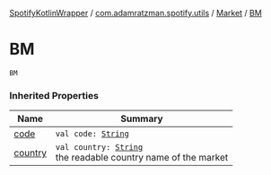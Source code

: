 [SpotifyKotlinWrapper](../../index.md) / [com.adamratzman.spotify.utils](../index.md) / [Market](index.md) / [BM](./-b-m.md)

# BM

`BM`

### Inherited Properties

| Name | Summary |
|---|---|
| [code](code.md) | `val code: `[`String`](https://kotlinlang.org/api/latest/jvm/stdlib/kotlin/-string/index.html) |
| [country](country.md) | `val country: `[`String`](https://kotlinlang.org/api/latest/jvm/stdlib/kotlin/-string/index.html)<br>the readable country name of the market |
